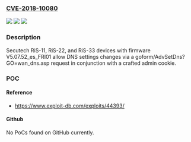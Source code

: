 ### [CVE-2018-10080](https://cve.mitre.org/cgi-bin/cvename.cgi?name=CVE-2018-10080)
![](https://img.shields.io/static/v1?label=Product&message=n%2Fa&color=blue)
![](https://img.shields.io/static/v1?label=Version&message=n%2Fa&color=blue)
![](https://img.shields.io/static/v1?label=Vulnerability&message=n%2Fa&color=brighgreen)

### Description

Secutech RiS-11, RiS-22, and RiS-33 devices with firmware V5.07.52_es_FRI01 allow DNS settings changes via a goform/AdvSetDns?GO=wan_dns.asp request in conjunction with a crafted admin cookie.

### POC

#### Reference
- https://www.exploit-db.com/exploits/44393/

#### Github
No PoCs found on GitHub currently.


